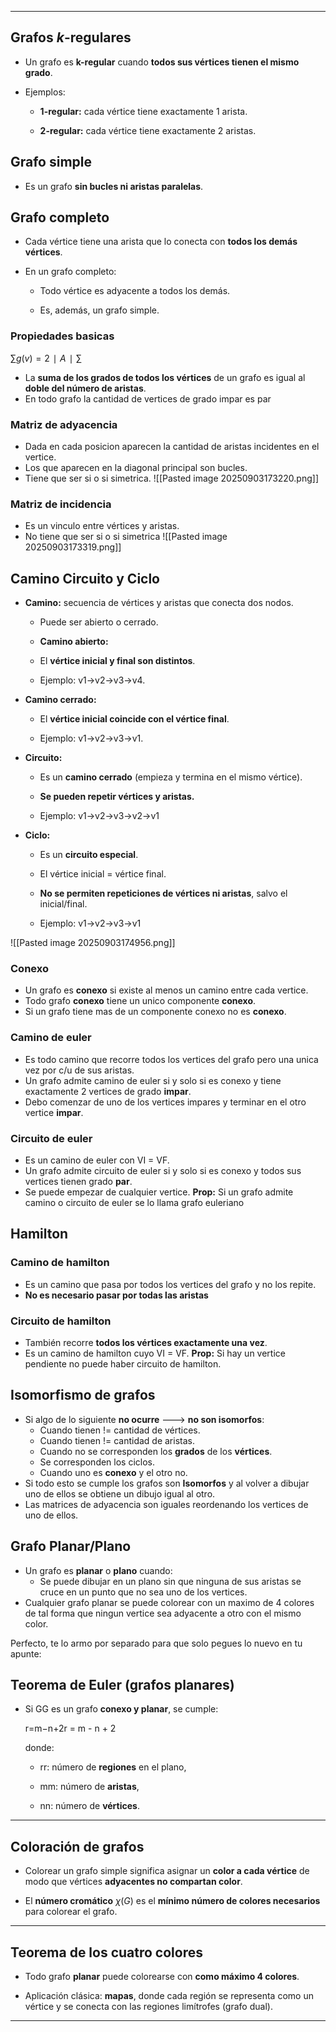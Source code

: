 -- -
## Grafos _k_-regulares

- Un grafo es **k-regular** cuando **todos sus vértices tienen el mismo grado**.
    
- Ejemplos:
    
    - **1-regular:** cada vértice tiene exactamente 1 arista.
        
    - **2-regular:** cada vértice tiene exactamente 2 aristas.
        

## Grafo simple

- Es un grafo **sin bucles ni aristas paralelas**.
    
## Grafo completo

- Cada vértice tiene una arista que lo conecta con **todos los demás vértices**.
    
- En un grafo completo:
    
    - Todo vértice es adyacente a todos los demás.
        
    - Es, además, un grafo simple.
        

### Propiedades basicas

$∑g⁡(v)=2∣A∣\sum$

- La **suma de los grados de todos los vértices** de un grafo es igual al **doble del número de aristas**.
- En todo grafo la cantidad de vertices de grado impar es par

### Matriz de adyacencia
- Dada en cada posicion aparecen la cantidad de aristas incidentes en el vertice.
- Los que aparecen en la diagonal principal son bucles.
- Tiene que ser si o si simetrica.
![[Pasted image 20250903173220.png]]

### Matriz de incidencia
- Es un vinculo entre vértices y aristas.
- No tiene que ser si o si simetrica
![[Pasted image 20250903173319.png]]

##  Camino Circuito y Ciclo

- **Camino:** secuencia de vértices y aristas que conecta dos nodos.  
	- Puede ser abierto o cerrado.
    - **Camino abierto:**
    
    - El **vértice inicial y final son distintos**.
        
    - Ejemplo: v1→v2→v3→v4​.
        
- **Camino cerrado:**
    
    - El **vértice inicial coincide con el vértice final**.
        
    - Ejemplo: v1→v2→v3→v1​.

- **Circuito:**
    
    - Es un **camino cerrado** (empieza y termina en el mismo vértice).
        
    - **Se pueden repetir vértices y aristas.**
        
    - Ejemplo: v1→v2→v3→v2→v1
        

- **Ciclo:**
    
    - Es un **circuito especial**.
        
    - El vértice inicial = vértice final.
        
    - **No se permiten repeticiones de vértices ni aristas**, salvo el inicial/final.
        
    - Ejemplo: v1→v2→v3→v1
        
![[Pasted image 20250903174956.png]]

### Conexo
- Un grafo es **conexo** si existe al menos un camino entre cada vertice.
- Todo grafo **conexo** tiene un unico componente **conexo**.
- Si un grafo tiene mas de un componente conexo no es **conexo**.

### Camino de euler
- Es todo camino que recorre todos los vertices del grafo pero una unica vez por c/u de sus aristas.
- Un grafo admite camino de euler si y solo si es conexo y tiene exactamente 2 vertices de grado **impar**.
- Debo comenzar de uno de los vertices impares y terminar en el otro vertice **impar**.

### Circuito de euler
- Es un camino de euler con  VI = VF.
- Un grafo admite circuito de euler si y solo si es conexo y todos sus vertices tienen grado **par**.
- Se puede empezar de cualquier vertice.
**Prop:** Si un grafo admite camino o circuito de euler se lo llama grafo euleriano

## Hamilton

### Camino de hamilton
- Es un camino que pasa por todos los vertices del grafo y no los repite.
- **No es necesario pasar por todas las aristas**

### Circuito de hamilton
- También recorre **todos los vértices exactamente una vez**.
- Es un camino de hamilton cuyo VI = VF.
**Prop:** Si hay un vertice pendiente no puede haber circuito de hamilton.

## Isomorfismo de grafos
- Si algo de lo siguiente **no ocurre** ---> **no son isomorfos**: 
	- Cuando tienen != cantidad de vértices.
	- Cuando tienen != cantidad de aristas.
	- Cuando no se corresponden los **grados** de los **vértices**.
	- Se corresponden los ciclos.
	- Cuando uno es **conexo** y el otro no.
- Si todo esto se cumple los grafos son **Isomorfos** y al volver a dibujar uno de ellos se obtiene un dibujo igual al otro. 
- Las matrices de adyacencia son iguales reordenando los vertices de uno de ellos.

## Grafo Planar/Plano
- Un grafo es **planar** o **plano** cuando: 
	- Se puede dibujar en un plano sin que ninguna de sus aristas se cruce en un punto que no sea uno de los vertices.
- Cualquier grafo planar se puede colorear con un maximo de 4 colores de tal forma que ningun vertice sea adyacente a otro con el mismo color.

Perfecto, te lo armo por separado para que solo pegues lo nuevo en tu apunte:

## Teorema de Euler (grafos planares)

- Si GG es un grafo **conexo y planar**, se cumple:
    
    r=m−n+2r = m - n + 2
    
    donde:
    
    - rr: número de **regiones** en el plano,
        
    - mm: número de **aristas**,
        
    - nn: número de **vértices**.
        

---

## Coloración de grafos

- Colorear un grafo simple significa asignar un **color a cada vértice** de modo que vértices **adyacentes no compartan color**.
    
- El **número cromático** $χ(G)$ es el **mínimo número de colores necesarios** para colorear el grafo.
    

---

## Teorema de los cuatro colores

- Todo grafo **planar** puede colorearse con **como máximo 4 colores**.
    
- Aplicación clásica: **mapas**, donde cada región se representa como un vértice y se conecta con las regiones limítrofes (grafo dual).
    

---

